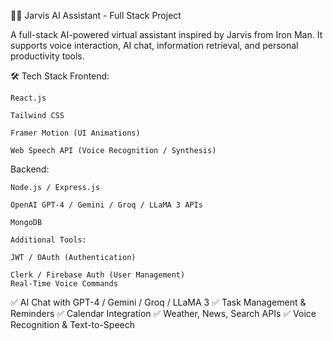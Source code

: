 🧑‍🚀 Jarvis AI Assistant - Full Stack Project

A full-stack AI-powered virtual assistant inspired by Jarvis from Iron Man. It supports voice interaction, AI chat, information retrieval, and personal productivity tools.

🛠️ Tech Stack
Frontend:

    React.js

    Tailwind CSS

    Framer Motion (UI Animations)

    Web Speech API (Voice Recognition / Synthesis)

Backend:

    Node.js / Express.js

    OpenAI GPT-4 / Gemini / Groq / LLaMA 3 APIs

    MongoDB

    Additional Tools:

    JWT / OAuth (Authentication)

    Clerk / Firebase Auth (User Management)
    Real-Time Voice Commands
✅ AI Chat with GPT-4 / Gemini / Groq / LLaMA 3
✅ Task Management & Reminders
✅ Calendar Integration
✅ Weather, News, Search APIs
✅ Voice Recognition & Text-to-Speech
